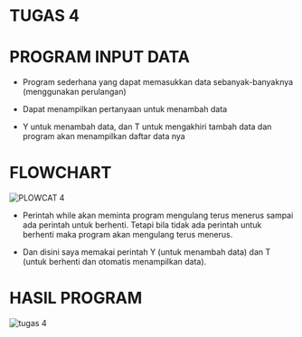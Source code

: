 # TUGAS 4

# PROGRAM INPUT DATA


- Program sederhana yang dapat memasukkan data sebanyak-banyaknya (menggunakan perulangan)

- Dapat menampilkan pertanyaan untuk menambah data

- Y untuk menambah data, dan T untuk mengakhiri tambah data dan program akan menampilkan daftar data nya

# FLOWCHART


![PLOWCAT 4](https://user-images.githubusercontent.com/56200287/70369860-19123f80-18f2-11ea-9863-ebe7a3b24980.png)


- Perintah while akan meminta program mengulang terus menerus sampai ada perintah untuk berhenti. Tetapi bila tidak ada perintah untuk berhenti maka program akan mengulang terus menerus.


- Dan disini saya memakai perintah Y (untuk menambah data) dan T (untuk berhenti dan otomatis menampilkan data).


# HASIL PROGRAM



![tugas 4](https://user-images.githubusercontent.com/56200287/70369884-5c6cae00-18f2-11ea-91c8-19a8d73a2974.PNG)
